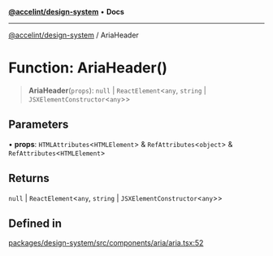 [**@accelint/design-system**](../README.md) • **Docs**

***

[@accelint/design-system](../README.md) / AriaHeader

# Function: AriaHeader()

> **AriaHeader**(`props`): `null` \| `ReactElement`\<`any`, `string` \| `JSXElementConstructor`\<`any`\>\>

## Parameters

• **props**: `HTMLAttributes`\<`HTMLElement`\> & `RefAttributes`\<`object`\> & `RefAttributes`\<`HTMLElement`\>

## Returns

`null` \| `ReactElement`\<`any`, `string` \| `JSXElementConstructor`\<`any`\>\>

## Defined in

[packages/design-system/src/components/aria/aria.tsx:52](https://github.com/gohypergiant/standard-toolkit/blob/258694cea8ed8bbd956b3cf5da47c2c9debcf127/packages/design-system/src/components/aria/aria.tsx#L52)
